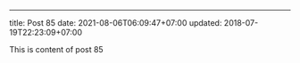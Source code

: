 ---
title: Post 85
date: 2021-08-06T06:09:47+07:00
updated: 2018-07-19T22:23:09+07:00

This is content of post 85